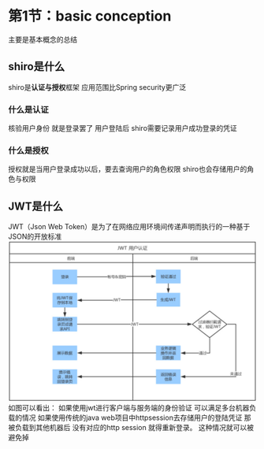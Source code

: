 # 第1节：basic conception

主要是基本概念的总结

## shiro是什么
shiro是**认证与授权**框架
应用范围比Spring security更广泛

### 什么是认证
核验用户身份 就是登录罢了
用户登陆后 shiro需要记录用户成功登录的凭证
### 什么是授权
授权就是当用户登录成功以后，要去查询用户的角色权限
shiro也会存储用户的角色与权限

## JWT是什么
JWT（Json Web Token）是为了在网络应用环境间传递声明而执行的一种基于JSON的开放标准
![JWT](_v_images/20210120171047578_12196.png)
如图可以看出：
如果使用jwt进行客户端与服务端的身份验证 可以满足多台机器负载的情况
如果使用传统的java web项目中httpsession去存储用户的登陆凭证 那被负载到其他机器后
没有对应的http session 就得重新登录。
这种情况就可以被避免掉




